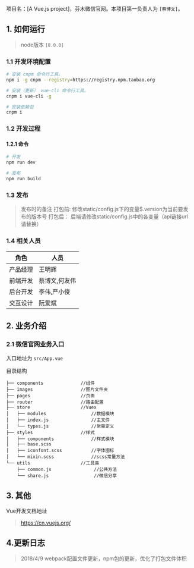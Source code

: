 项目名：[A Vue.js project]，芬木微信官网。本项目第一负责人为 `[蔡博文]`。


## 1. 如何运行

> node版本 `[8.0.0]`

### 1.1 开发环境配置

```sh
# 安装 cnpm 命令行工具。
npm i -g cnpm --registry=https://registry.npm.taobao.org

# 安装（更新） vue-cli 命令行工具。
cnpm i vue-cli -g

# 安装依赖包
cnpm i
```

### 1.2 开发过程

#### 1.2.1 命令

```sh
# 开发
npm run dev

# 发布
npm run build
```

### 1.3 发布

> 发布时的备注
打包前:
    修改static/config.js下的变量$.version为当前要发布的版本号
打包后：
    后端请修改static/config.js中的各变量（api链接url请替换）

### 1.4 相关人员

| 角色 | 人员 |
| --- | --- |
| 产品经理 | 王明辉 |
| 前端开发 | 蔡博文,何友伟 |
| 后台开发 | 李伟,严小俊 |
| 交互设计 | 阮爱斌 |

## 2. 业务介绍

### 2.1 微信官网业务入口

入口地址为 `src/App.vue`

目录结构

    ├── components              //组件
    ├── images                  //图片文件夹
    ├── pages                   //页面
    ├── router                  //路由配置
    ├── store                   //Vuex
    │   ├── modules                 //数据模块
    │   ├── index.js                //主文件
    │   └── types.js				//常量定义
    ├── styles                  //样式
    │   ├── components              //样式模块
    │   ├── base.scss
    │   ├── iconfont.scss           //字体图标
    │   └── mixin.scss			    //scss常量方法
    └── utils                   //工具类
        ├── common.js                //公共方法
        └── share.js                 //微信分享

## 3. 其他

Vue开发文档地址

> https://cn.vuejs.org/

## 4.更新日志

> 2018/4/9    webpack配置文件更新，npm包的更新，优化了打包文件体积

